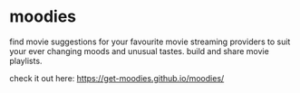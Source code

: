 # moodies

find movie suggestions for your favourite movie streaming providers to suit your ever changing moods and unusual tastes.
build and share movie playlists.

check it out here: https://get-moodies.github.io/moodies/
